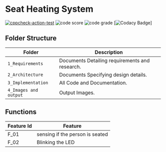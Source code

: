 # Seat Heating System
[![cppcheck-action-test](https://github.com/Muskan-Jaiswal-209/M2_Embedded_Heating-System/actions/workflows/cpp%20check.yml/badge.svg)](https://github.com/Muskan-Jaiswal-209/M2_Embedded_Heating-System/actions/workflows/cpp%20check.yml)
![code score](https://api.codiga.io/project/30199/score/svg)
![code grade](https://api.codiga.io/project/30199/status/svg)
[![Codacy Badge](https://app.codacy.com/project/badge/Grade/f7008f21fa86431098cff43db2bd833b)]

## Folder Structure
Folder               | Description
-------------------  | -----------------------------------------
`1_Requirements`     | Documents Detailing requirements and research.
`2_Architecture`     | Documents Specifying design details.
`3_Implementation`   | All Code and Documentation.
`4_Images and output`| Output Images.

## Functions 

| Feature Id | Feature |
| -----------|---------|
|F_01|  sensing if the person is seated  |
|F_02| Blinking the LED  |
